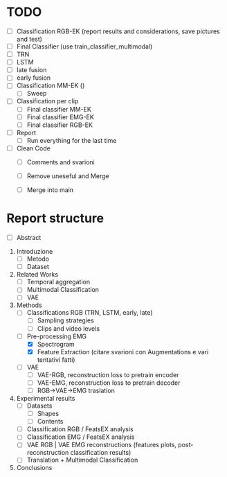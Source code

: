 # TODO
 - [ ] Classification RGB-EK (report results and considerations, save pictures and test)
  - [ ] Final Classifier (use train_classifier_multimodal)
  - [ ] TRN
  - [ ] LSTM
  - [ ] late fusion
  - [ ] early fusion
- [ ] Classification MM-EK ()
  - [ ] Sweep 
- [ ] Classification per clip
  - [ ] Final classifier MM-EK
  - [ ] Final classifier EMG-EK
  - [ ] Final classifier RGB-EK
- [ ] Report
  - [ ] Run everything for the last time
- [ ] Clean Code
  - [ ] Comments and svarioni
  - [ ] Remove uneseful and Merge
  - [ ] Merge into main


# Report structure
- [ ] Abstract
1. Introduzione
   - [ ] Metodo
   - [ ] Dataset
2. Related Works
   - [ ] Temporal aggregation 
   - [ ] Multimodal Classification
   - [ ] VAE  
3. Methods
   - [ ] Classifications RGB (TRN, LSTM, early, late)
     - [ ] Sampling strategies
     - [ ] Clips and video levels
   - [ ] Pre-processing EMG 
     - [x] Spectrogram
     - [x] Feature Extraction (citare svarioni con Augmentations e vari tentativi fatti)
   - [ ] VAE
     - [ ] VAE-RGB, reconstruction loss to pretrain encoder
     - [ ] VAE-EMG, reconstruction loss to pretrain decoder
     - [ ] RGB->VAE->EMG traslation
4. Experimental results
   - [ ] Datasets
     - [ ] Shapes
     - [ ] Contents
   - [ ] Classification RGB / FeatsEX analysis
   - [ ] Classification EMG / FeatsEX analysis
   - [ ] VAE RGB | VAE EMG reconstructions (features plots, post-reconstruction classification results)
   - [ ] Translation + Multimodal Classification
5. Conclusions
